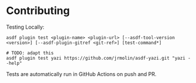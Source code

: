# Contributing

Testing Locally:

```shell
asdf plugin test <plugin-name> <plugin-url> [--asdf-tool-version <version>] [--asdf-plugin-gitref <git-ref>] [test-command*]

# TODO: adapt this
asdf plugin test yazi https://github.com/jrmolin/asdf-yazi.git "yazi --help"
```

Tests are automatically run in GitHub Actions on push and PR.
